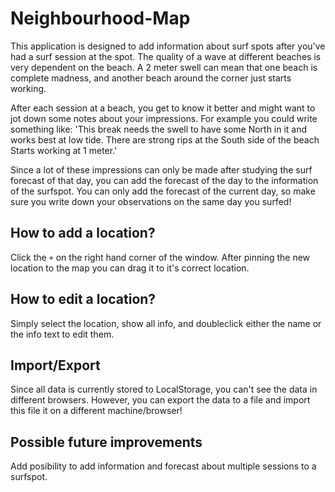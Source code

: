 # Neighbourhood-Map
 
This application is designed to add information about surf spots after you've had a surf session at the spot. 
The quality of a wave at different beaches is very dependent on the beach. 
A 2 meter swell can mean that one beach is complete madness, and another beach around the corner just starts working. 

After each session at a beach, you get to know it better and might want to jot down some notes about your impressions.
For example you could write something like:
'This break needs the swell to have some North in it and works best at low tide. 
There are strong rips at the South side of the beach
Starts working at 1 meter.'

Since a lot of these impressions can only be made after studying the surf forecast of that day, 
you can add the forecast of the day to the information of the surfspot. 
You can only add the forecast of the current day, so make sure you write down your observations on the same day you surfed!

## How to add a location?
Click the `+` on the right hand corner of the window. After pinning the new location to the map you can drag it to it's correct
location. 

## How to edit a location?
Simply select the location, show all info, and doubleclick either the name or the info text to edit them. 

## Import/Export
Since all data is currently stored to LocalStorage, you can't see the data in different browsers. 
However, you can export the data to a file and import this file it on a different machine/browser!

## Possible future improvements
Add posibility to add information and forecast about multiple sessions to a surfspot. 
